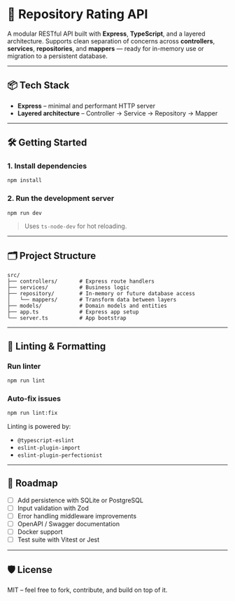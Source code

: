 # 🚀 Repository Rating API

A modular RESTful API built with **Express**, **TypeScript**, and a layered architecture.
Supports clean separation of concerns across **controllers**, **services**, **repositories**,
and **mappers** — ready for in-memory use or migration to a persistent database.

---

## 📦 Tech Stack

- **Express** – minimal and performant HTTP server
- **Layered architecture** – Controller → Service → Repository → Mapper

---

## 🛠 Getting Started

### 1. Install dependencies

```bash
npm install
```

### 2. Run the development server

```bash
npm run dev
```

> Uses `ts-node-dev` for hot reloading.

---

## 🗂 Project Structure

```
src/
├── controllers/       # Express route handlers
├── services/          # Business logic
├── repository/        # In-memory or future database access
│   └── mappers/       # Transform data between layers
├── models/            # Domain models and entities
├── app.ts             # Express app setup
└── server.ts          # App bootstrap
```

---

## 🧪 Linting & Formatting

### Run linter

```bash
npm run lint
```

### Auto-fix issues

```bash
npm run lint:fix
```

Linting is powered by:

- `@typescript-eslint`
- `eslint-plugin-import`
- `eslint-plugin-perfectionist`

---

## 🚧 Roadmap

- [ ] Add persistence with SQLite or PostgreSQL
- [ ] Input validation with Zod
- [ ] Error handling middleware improvements
- [ ] OpenAPI / Swagger documentation
- [ ] Docker support
- [ ] Test suite with Vitest or Jest

---

## 🛡 License

MIT – feel free to fork, contribute, and build on top of it.
